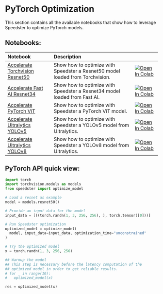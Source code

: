 # **PyTorch Optimization**

This section contains all the available notebooks that show how to leverage Speedster to optimize PyTorch models.

## Notebooks:
| Notebook                                                                                                                                                                   | Description                                                                   |                                                                                                                                                                                                                                             |
|:---------------------------------------------------------------------------------------------------------------------------------------------------------------------------|:------------------------------------------------------------------------------|:--------------------------------------------------------------------------------------------------------------------------------------------------------------------------------------------------------------------------------------------|
| [Accelerate Torchvision Resnet50](https://github.com/nebuly-ai/nebuly/blob/main/optimization/speedster/notebooks/pytorch/Accelerate_PyTorch_ResNet50_with_Speedster.ipynb) | Show how to optimize with Speedster a Resnet50 model loaded from Torchvision. | [![Open In Colab](https://colab.research.google.com/assets/colab-badge.svg)](https://colab.research.google.com/github/nebuly-ai/nebuly/blob/main/optimization/speedster/notebooks/pytorch/Accelerate_PyTorch_ResNet50_with_Speedster.ipynb) |
| [Accelerate Fast AI Resnet34](https://github.com/nebuly-ai/nebuly/blob/main/optimization/speedster/notebooks/pytorch/Accelerate_fast_ai_Resnet34_with_Speedster.ipynb)     | Show how to optimize with Speedster a Resnet34 model loaded from Fast AI.     | [![Open In Colab](https://colab.research.google.com/assets/colab-badge.svg)](https://colab.research.google.com/github/nebuly-ai/nebuly/blob/main/optimization/speedster/notebooks/pytorch/Accelerate_fast_ai_Resnet34_with_Speedster.ipynb) |
| [Accelerate PyTorch ViT](https://github.com/nebuly-ai/nebuly/blob/main/optimization/speedster/notebooks/pytorch/Accelerate_PyTorch_ViT_with_Speedster.ipynb)               | Show how to optimize with Speedster a PyTorch ViT model.                      | [![Open In Colab](https://colab.research.google.com/assets/colab-badge.svg)](https://colab.research.google.com/github/nebuly-ai/nebuly/blob/main/optimization/speedster/notebooks/pytorch/Accelerate_PyTorch_ViT_with_Speedster.ipynb)      |
| [Accelerate Ultralytics YOLOv5](https://github.com/nebuly-ai/nebuly/blob/main/optimization/speedster/notebooks/pytorch/Accelerate_PyTorch_YOLOv5_with_Speedster.ipynb)     | Show how to optimize with Speedster a YOLOv5 model from Ultralytics.          | [![Open In Colab](https://colab.research.google.com/assets/colab-badge.svg)](https://colab.research.google.com/github/nebuly-ai/nebuly/blob/main/optimization/speedster/notebooks/pytorch/Accelerate_PyTorch_YOLOv5_with_Speedster.ipynb)   |
| [Accelerate Ultralytics YOLOv8](https://github.com/nebuly-ai/nebuly/blob/main/optimization/speedster/notebooks/pytorch/Accelerate_PyTorch_YOLOv8_with_Speedster.ipynb)     | Show how to optimize with Speedster a YOLOv8 model from Ultralytics.          | [![Open In Colab](https://colab.research.google.com/assets/colab-badge.svg)](https://colab.research.google.com/github/nebuly-ai/nebuly/blob/main/optimization/speedster/notebooks/pytorch/Accelerate_PyTorch_YOLOv8_with_Speedster.ipynb)   |


## PyTorch API quick view:

``` python
import torch
import torchvision.models as models
from speedster import optimize_model

# Load a resnet as example
model = models.resnet50()

# Provide an input data for the model    
input_data = [((torch.randn(1, 3, 256, 256), ), torch.tensor([0]))]

# Run Speedster optimization
optimized_model = optimize_model(
  model, input_data=input_data, optimization_time="unconstrained"
)

# Try the optimized model
x = torch.randn(1, 3, 256, 256)

## Warmup the model
## This step is necessary before the latency computation of the 
## optimized model in order to get reliable results.
# for _ in range(10):
#   optimized_model(x)

res = optimized_model(x)
```
